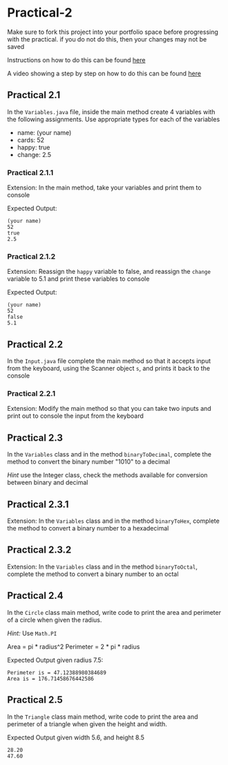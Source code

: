 # Practical-2

Make sure to fork this project into your portfolio space before progressing 
with the practical. if you do not do this, then your changes may not be saved

Instructions on how to do this can be found [here](https://ncl.instructure.com/courses/24644/pages/forking-or-cloning-a-project?module_item_id=1228552)

A video showing a step by step on how to do this can be found [here](https://web.microsoftstream.com/video/4ecb0839-6fd9-48bc-b563-3ab2122ef011)

## Practical 2.1

In the `Variables.java` file, inside the main method create 4 variables with
the following assignments. Use appropriate types for each of the variables

- name: (your name)
- cards: 52
- happy: true
- change: 2.5

### Practical 2.1.1

Extension: In the main method, take your variables and print them to console

Expected Output:

```
(your name)
52
true
2.5
```

### Practical 2.1.2

Extension: Reassign the `happy` variable to false, and reassign the `change`
variable to 5.1 and print these variables to console

Expected Output:

```
(your name)
52
false
5.1
```

## Practical 2.2

In the `Input.java` file complete the main method so that it accepts input from
the keyboard, using the Scanner object `s`, and prints it back to the console

### Practical 2.2.1

Extension: Modify the main method so that you can take two inputs and print out to
console the input from the keyboard

## Practical 2.3

In the `Variables` class and in the method `binaryToDecimal`, complete the
 method to convert the binary number "1010" to a decimal
 
*Hint* use the Integer class, check the methods available for conversion between binary and decimal

## Practical 2.3.1

Extension: In the `Variables` class and in the method `binaryToHex`, complete
 the method to convert a binary number to a hexadecimal
 
## Practical 2.3.2

Extension: In the `Variables` class and in the method `binaryToOctal`, complete
 the method to convert a binary number to an octal

## Practical 2.4

In the `Circle` class main method, write code to print the area and perimeter
 of a circle when given the radius.
 
 *Hint:* Use `Math.PI`

Area = pi * radius^2
Perimeter = 2 * pi * radius

Expected Output given radius 7.5:

```
Perimeter is = 47.12388980384689                                                                              
Area is = 176.71458676442586
```

## Practical 2.5

In the `Triangle` class main method, write code to print the area and perimeter
 of a triangle when given the height and width.
 
 Expected Output given width 5.6, and height 8.5
 
```
28.20 
47.60 
```